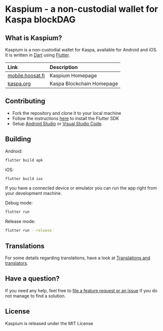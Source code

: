 # Kaspium - a non-custodial wallet for Kaspa blockDAG

## What is Kaspium?

Kaspium is a non-custodial wallet for Kaspa, available for Android and iOS. It is written in [Dart](https://dart.dev) using [Flutter](https://flutter.dev).

| Link | Description |
| :----- | :------ |
[mobile.hoosat.fi](https://mobile.hoosat.fi) | Kaspium Homepage
[kaspa.org](https://kaspa.org) | Kaspa Blockchain Homepage

## Contributing

* Fork the repository and clone it to your local machine
* Follow the instructions [here](https://flutter.io/docs/get-started/install) to install the Flutter SDK
* Setup [Android Studio](https://flutter.io/docs/development/tools/android-studio) or [Visual Studio Code](https://flutter.io/docs/development/tools/vs-code).

## Building

Android: 
```bash
flutter build apk
```

iOS: 
```bash
flutter build ios
```

If you have a connected device or emulator you can run the app right from your development machine.

Debug mode:
```bash
flutter run
``` 

Release mode:
```bash
flutter run --release
```

## Translations

For some details regarding translations, have a look at [Translations and translators](./TRANSLATORS.md).

## Have a question?

If you need any help, feel free to [file a feature request or an issue](https://github.com/azbuky/kaspium_wallet/issues/new/choose) if you do not manage to find a solution.

## License

Kaspium is released under the MIT License
